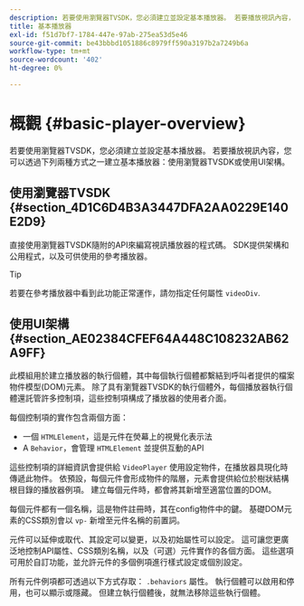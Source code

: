 ```yaml
---
description: 若要使用瀏覽器TVSDK，您必須建立並設定基本播放器。 若要播放視訊內容，您可以使用瀏覽器TVSDK或UI架構，以兩種方式之一建立基本播放器。
title: 基本播放器
exl-id: f51d7bf7-1784-447e-97ab-275ea53d5e46
source-git-commit: be43bbbd1051886c8979ff590a3197b2a7249b6a
workflow-type: tm+mt
source-wordcount: '402'
ht-degree: 0%

---
```


# 概觀 {#basic-player-overview}

若要使用瀏覽器TVSDK，您必須建立並設定基本播放器。 若要播放視訊內容，您可以透過下列兩種方式之一建立基本播放器：使用瀏覽器TVSDK或使用UI架構。

## 使用瀏覽器TVSDK {#section_4D1C6D4B3A3447DFA2AA0229E140E2D9}

直接使用瀏覽器TVSDK隨附的API來編寫視訊播放器的程式碼。 SDK提供架構和公用程式，以及可供使用的參考播放器。

>[!TIP]
>
>若要在參考播放器中看到此功能正常運作，請勿指定任何屬性 `videoDiv`.

## 使用UI架構 {#section_AE02384CFEF64A448C108232AB62A9FF}

此模組用於建立播放器的執行個體，其中每個執行個體都繫結到呼叫者提供的檔案物件模型(DOM)元素。 除了具有瀏覽器TVSDK的執行個體外，每個播放器執行個體還託管許多控制項，這些控制項構成了播放器的使用者介面。

每個控制項的實作包含兩個方面：

* 一個 `HTMLElement`，這是元件在熒幕上的視覺化表示法
* A `Behavior`，會管理 `HTMLElement` 並提供互動的API

這些控制項的詳細資訊會提供給 `VideoPlayer` 使用設定物件，在播放器具現化時傳遞此物件。 依預設，每個元件會形成物件的階層，元素會提供給位於樹狀結構根目錄的播放器例項。 建立每個元件時，都會將其新增至適當位置的DOM。

每個元件都有一個名稱，這是物件註冊時，其在config物件中的鍵。 基礎DOM元素的CSS類別會以 `vp-` 新增至元件名稱的前置詞。

元件可以延伸或取代、其設定可以變更，以及初始屬性可以設定。 這可讓您更廣泛地控制API屬性、CSS類別名稱，以及（可選）元件實作的各個方面。 這些選項可用於自訂功能，並允許元件的多個例項進行樣式設定或個別設定。

所有元件例項都可透過以下方式存取： `.behaviors` 屬性。 執行個體可以啟用和停用，也可以顯示或隱藏。 但建立執行個體後，就無法移除這些執行個體。
